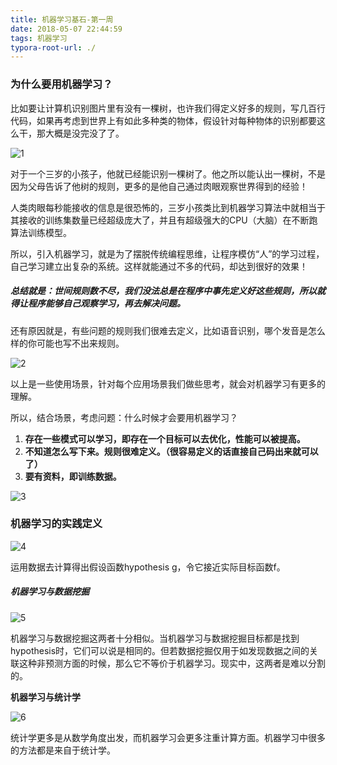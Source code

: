 ```yaml
---
title: 机器学习基石-第一周
date: 2018-05-07 22:44:59
tags: 机器学习
typora-root-url: ./
---
```


### 为什么要用机器学习？

比如要让计算机识别图片里有没有一棵树，也许我们得定义好多的规则，写几百行代码，如果再考虑到世界上有如此多种类的物体，假设针对每种物体的识别都要这么干，那大概是没完没了了。

<!--more-->

![1](/机器学习基石-第一周/1.png)

对于一个三岁的小孩子，他就已经能识别一棵树了。他之所以能认出一棵树，不是因为父母告诉了他树的规则，更多的是他自己通过肉眼观察世界得到的经验！

人类肉眼每秒能接收的信息是很恐怖的，三岁小孩类比到机器学习算法中就相当于其接收的训练集数量已经超级庞大了，并且有超级强大的CPU（大脑）在不断跑算法训练模型。

所以，引入机器学习，就是为了摆脱传统编程思维，让程序模仿“人”的学习过程，自己学习建立出复杂的系统。这样就能通过不多的代码，却达到很好的效果！

##### **总结就是：世间规则数不尽，我们没法总是在程序中事先定义好这些规则，所以就得让程序能够自己观察学习，再去解决问题。**

还有原因就是，有些问题的规则我们很难去定义，比如语音识别，哪个发音是怎么样的你可能也写不出来规则。

![2](/机器学习基石-第一周/2.png)

以上是一些使用场景，针对每个应用场景我们做些思考，就会对机器学习有更多的理解。

所以，结合场景，考虑问题：什么时候才会要用机器学习？

1. **存在一些模式可以学习，即存在一个目标可以去优化，性能可以被提高。**
2. **不知道怎么写下来。规则很难定义。（很容易定义的话直接自己码出来就可以了）**
3. **要有资料，即训练数据。**

![3](/机器学习基石-第一周/3.png)

### 机器学习的实践定义

![4](/机器学习基石-第一周/4.png)

运用数据去计算得出假设函数hypothesis g，令它接近实际目标函数f。

##### 机器学习与数据挖掘

![5](/机器学习基石-第一周/5.png)

机器学习与数据挖掘这两者十分相似。当机器学习与数据挖掘目标都是找到hypothesis时，它们可以说是相同的。但若数据挖掘仅用于如发现数据之间的关联这种非预测方面的时候，那么它不等价于机器学习。现实中，这两者是难以分割的。

**机器学习与统计学**

![6](/机器学习基石-第一周/6.png)

统计学更多是从数学角度出发，而机器学习会更多注重计算方面。机器学习中很多的方法都是来自于统计学。

